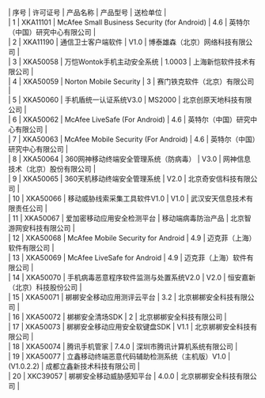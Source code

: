 |	序号	|	许可证号	|	产品名称	|	产品型号	|	送检单位	|     
|	1	|	XKA11101	|	McAfee Small Business Security (for Android)	|	4.6	|	英特尔（中国）研究中心有限公司	|     
|	2	|	XKA11190	|	通信卫士客户端软件	|	V1.0	|	博泰雄森（北京）网络科技有限公司	|     
|	3	|	XKA50058	|	万恺Wontok手机主动安全系统	|	1.0003	|	上海新恺软件技术有限公司	|     
|	4	|	XKA50059	|	Norton Mobile Security	|	3	|	赛门铁克软件（北京）有限公司	|     
|	5	|	XKA50060	|	手机盾统一认证系统V3.0	|	MS2000	|	北京创原天地科技有限公司	|     
|	6	|	XKA50062	|	McAfee LiveSafe (For Android)	|	4.6	|	英特尔（中国）研究中心有限公司	|     
|	7	|	XKA50063	|	McAfee Mobile Security (For Android)	|	4.6	|	英特尔（中国）研究中心有限公司	|     
|	8	|	XKA50064	|	360网神移动终端安全管理系统（防病毒）	|	V3.0	|	网神信息技术（北京）股份有限公司	|     
|	9	|	XKA50065	|	360天机移动终端安全管理系统	|	V2.0	|	北京奇安信科技有限公司	|     
|	10	|	XKA50066	|	移动威胁线索采集工具软件V1.0	|	V1.0	|	武汉安天信息技术有限责任公司	|     
|	11	|	XKA50067	|	爱加密移动应用安全检测平台	|	移动端病毒防治产品	|	北京智游网安科技有限公司	|     
|	12	|	XKA50068	|	McAfee Mobile Security for Android	|	4.9	|	迈克菲（上海）软件有限公司	|     
|	13	|	XKA50069	|	McAfee LiveSafe for Android	|	4.9	|	迈克菲（上海）软件有限公司	|     
|	14	|	XKA50070	|	手机病毒恶意程序软件监测与处置系统V2.0	|	V2.0	|	恒安嘉新（北京）科技股份公司	|     
|	15	|	XKA50071	|	梆梆安全移动应用测评云平台	|	3.2	|	北京梆梆安全科技有限公司	|     
|	16	|	XKA50072	|	梆梆安全清场SDK	|	2	|	北京梆梆安全科技有限公司	|     
|	17	|	XKA50073	|	梆梆安全移动应用安全软键盘SDK	|	V1.1	|	北京梆梆安全科技有限公司	|     
|	18	|	XKA50074	|	腾讯手机管家	|	7.4.0	|	深圳市腾讯计算机系统有限公司	|     
|	19	|	XKA50077	|	立鑫移动终端恶意代码辅助检测系统（主机版）V1.0	|	(V1.0.2.2)	|	成都立鑫新技术科技有限公司	|     
|	20	|	XKC39057	|	梆梆安全移动威胁感知平台	|	4.0.0	|	北京梆梆安全科技有限公司	|     
